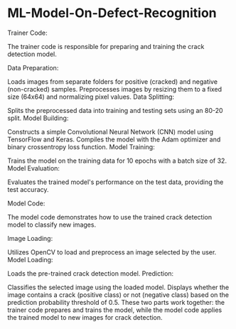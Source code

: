 # ML-Model-On-Defect-Recognition

Trainer Code:

The trainer code is responsible for preparing and training the crack detection model.

Data Preparation:

Loads images from separate folders for positive (cracked) and negative (non-cracked) samples.
Preprocesses images by resizing them to a fixed size (64x64) and normalizing pixel values.
Data Splitting:

Splits the preprocessed data into training and testing sets using an 80-20 split.
Model Building:

Constructs a simple Convolutional Neural Network (CNN) model using TensorFlow and Keras.
Compiles the model with the Adam optimizer and binary crossentropy loss function.
Model Training:

Trains the model on the training data for 10 epochs with a batch size of 32.
Model Evaluation:

Evaluates the trained model's performance on the test data, providing the test accuracy.




Model Code:

The model code demonstrates how to use the trained crack detection model to classify new images.

Image Loading:

Utilizes OpenCV to load and preprocess an image selected by the user.
Model Loading:

Loads the pre-trained crack detection model.
Prediction:

Classifies the selected image using the loaded model.
Displays whether the image contains a crack (positive class) or not (negative class) based on the prediction probability threshold of 0.5.
These two parts work together: the trainer code prepares and trains the model, while the model code applies the trained model to new images for crack detection.
